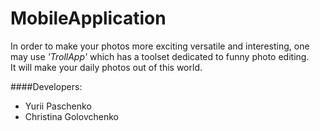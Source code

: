 MobileApplication
=================

In order to make your photos more exciting versatile and interesting, one may use *'TrollApp'* which has a toolset dedicated to funny photo editing.  
It will make your daily photos out of this world.   

####Developers:
* Yurii Paschenko
* Christina Golovchenko


